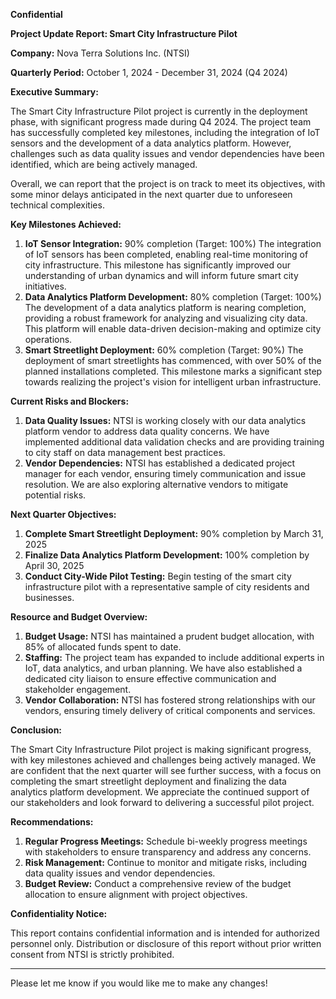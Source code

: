 **Confidential**

**Project Update Report: Smart City Infrastructure Pilot**

**Company:** Nova Terra Solutions Inc. (NTSI)

**Quarterly Period:** October 1, 2024 - December 31, 2024 (Q4 2024)

**Executive Summary:**

The Smart City Infrastructure Pilot project is currently in the deployment phase, with significant progress made during Q4 2024. The project team has successfully completed key milestones, including the integration of IoT sensors and the development of a data analytics platform. However, challenges such as data quality issues and vendor dependencies have been identified, which are being actively managed.

Overall, we can report that the project is on track to meet its objectives, with some minor delays anticipated in the next quarter due to unforeseen technical complexities.

**Key Milestones Achieved:**

1. **IoT Sensor Integration:** 90% completion (Target: 100%)
The integration of IoT sensors has been completed, enabling real-time monitoring of city infrastructure. This milestone has significantly improved our understanding of urban dynamics and will inform future smart city initiatives.
2. **Data Analytics Platform Development:** 80% completion (Target: 100%)
The development of a data analytics platform is nearing completion, providing a robust framework for analyzing and visualizing city data. This platform will enable data-driven decision-making and optimize city operations.
3. **Smart Streetlight Deployment:** 60% completion (Target: 90%)
The deployment of smart streetlights has commenced, with over 50% of the planned installations completed. This milestone marks a significant step towards realizing the project's vision for intelligent urban infrastructure.

**Current Risks and Blockers:**

1. **Data Quality Issues:** NTSI is working closely with our data analytics platform vendor to address data quality concerns. We have implemented additional data validation checks and are providing training to city staff on data management best practices.
2. **Vendor Dependencies:** NTSI has established a dedicated project manager for each vendor, ensuring timely communication and issue resolution. We are also exploring alternative vendors to mitigate potential risks.

**Next Quarter Objectives:**

1. **Complete Smart Streetlight Deployment:** 90% completion by March 31, 2025
2. **Finalize Data Analytics Platform Development:** 100% completion by April 30, 2025
3. **Conduct City-Wide Pilot Testing:** Begin testing of the smart city infrastructure pilot with a representative sample of city residents and businesses.

**Resource and Budget Overview:**

1. **Budget Usage:** NTSI has maintained a prudent budget allocation, with 85% of allocated funds spent to date.
2. **Staffing:** The project team has expanded to include additional experts in IoT, data analytics, and urban planning. We have also established a dedicated city liaison to ensure effective communication and stakeholder engagement.
3. **Vendor Collaboration:** NTSI has fostered strong relationships with our vendors, ensuring timely delivery of critical components and services.

**Conclusion:**

The Smart City Infrastructure Pilot project is making significant progress, with key milestones achieved and challenges being actively managed. We are confident that the next quarter will see further success, with a focus on completing the smart streetlight deployment and finalizing the data analytics platform development. We appreciate the continued support of our stakeholders and look forward to delivering a successful pilot project.

**Recommendations:**

1. **Regular Progress Meetings:** Schedule bi-weekly progress meetings with stakeholders to ensure transparency and address any concerns.
2. **Risk Management:** Continue to monitor and mitigate risks, including data quality issues and vendor dependencies.
3. **Budget Review:** Conduct a comprehensive review of the budget allocation to ensure alignment with project objectives.

**Confidentiality Notice:**

This report contains confidential information and is intended for authorized personnel only. Distribution or disclosure of this report without prior written consent from NTSI is strictly prohibited.

---

Please let me know if you would like me to make any changes!
